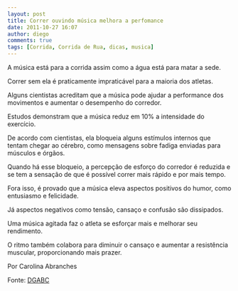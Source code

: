 ```yaml
---
layout: post
title: Correr ouvindo música melhora a perfomance
date: 2011-10-27 16:07
author: diego
comments: true
tags: [Corrida, Corrida de Rua, dicas, musica]
---
```

A música está para a corrida assim como a água está para matar a sede. 

Correr sem ela é praticamente impraticável para a maioria dos atletas. 

Alguns cientistas acreditam que a música pode ajudar a performance  dos movimentos e aumentar o desempenho  do corredor. 

Estudos demonstram que a música reduz em 10% a intensidade do exercício. 

De acordo com cientistas, ela bloqueia alguns estímulos internos que tentam chegar ao cérebro, como mensagens sobre fadiga enviadas para músculos e órgãos. 

Quando há esse bloqueio, a percepção de esforço do corredor é reduzida e se tem a sensação de que é possível correr mais rápido e por mais tempo. 

Fora isso, é provado que a música eleva aspectos positivos do humor, como entusiasmo e felicidade. 

Já aspectos negativos como tensão, cansaço e confusão são dissipados. 

Uma música agitada faz o atleta se esforçar mais e melhorar seu rendimento. 

O ritmo também colabora para diminuir o cansaço e aumentar a resistência muscular, proporcionando mais prazer. 

Por Carolina Abranches

Fonte: <a href="http://www.dgabc.com.br/News/5922072/correr-ouvindo-musica-melhora-a-perfomance.aspx?utm_source=facebook&utm_medium=smm&utm_content=mundocorrida_post02&utm_campaign=20111027">DGABC</a>
